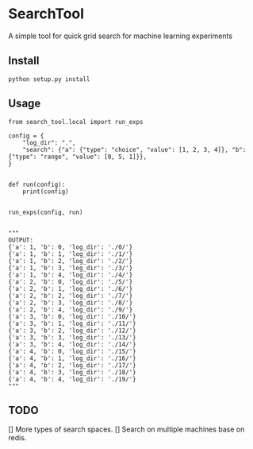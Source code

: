 # SearchTool

A simple tool for quick grid search for machine learning experiments

## Install

```
python setup.py install
```

## Usage

```
from search_tool.local import run_exps

config = {
    "log_dir": ".",
    "search": {"a": {"type": "choice", "value": [1, 2, 3, 4]}, "b": {"type": "range", "value": [0, 5, 1]}},
}


def run(config):
    print(config)


run_exps(config, run)


"""
OUTPUT:
{'a': 1, 'b': 0, 'log_dir': './0/'}
{'a': 1, 'b': 1, 'log_dir': './1/'}
{'a': 1, 'b': 2, 'log_dir': './2/'}
{'a': 1, 'b': 3, 'log_dir': './3/'}
{'a': 1, 'b': 4, 'log_dir': './4/'}
{'a': 2, 'b': 0, 'log_dir': './5/'}
{'a': 2, 'b': 1, 'log_dir': './6/'}
{'a': 2, 'b': 2, 'log_dir': './7/'}
{'a': 2, 'b': 3, 'log_dir': './8/'}
{'a': 2, 'b': 4, 'log_dir': './9/'}
{'a': 3, 'b': 0, 'log_dir': './10/'}
{'a': 3, 'b': 1, 'log_dir': './11/'}
{'a': 3, 'b': 2, 'log_dir': './12/'}
{'a': 3, 'b': 3, 'log_dir': './13/'}
{'a': 3, 'b': 4, 'log_dir': './14/'}
{'a': 4, 'b': 0, 'log_dir': './15/'}
{'a': 4, 'b': 1, 'log_dir': './16/'}
{'a': 4, 'b': 2, 'log_dir': './17/'}
{'a': 4, 'b': 3, 'log_dir': './18/'}
{'a': 4, 'b': 4, 'log_dir': './19/'}
"""
```

## TODO

[] More types of search spaces.
[] Search on multiple machines base on redis.
